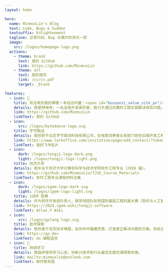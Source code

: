 ```yaml
---
layout: home

hero:
  name: MinmusLin's Blog
  text: Code, Bugs & Sudden
  textsuffix: Enlightenment
  tagline: 记录代码、Bug 与偶尔的灵光一现
  image:
    src: /logos/homepage-logo.png
  actions:
    - theme: brand
      text: 我的 GitHub
      link: https://github.com/MinmusLin
    - theme: alt
      text: 我的简历
      link: /cv/cv.pdf
      target: _blank

features:
  - icon: 👋
    title: 欢迎来到我的博客！本站访问量：<span id="busuanzi_value_site_pv"/>
    details: 我是林继申，一名全栈开发爱好者，致力于通过优雅的工程实践解决现实问题。
    link: https://github.com/MinmusLin
    linkText: 我的 GitHub
  - icon:
      src: /logos/bytedance-logo.svg
    title: 字节跳动
    details: 我任职于北京字节跳动科技有限公司，在电商消费者业务部门担任后端开发工程师。
    link: https://www.larkoffice.com/invitation/page/add_contact/?token=154v9ded-7060-4f8d-a18c-1ca756b04766
    linkText: 我的飞书名片
  - icon:
      dark: /logos/tongji-logo-dark.png
      light: /logos/tongji-logo-light.png
    title: 同济大学
    details: 我毕业于同济大学计算机科学与技术学院软件工程专业（2026 届）。
    link: https://github.com/MinmusLin/TJSE_Course_Materials
    linkText: 软件工程专业课程材料合集
  - icon:
      dark: /logos/igem-logo-dark.svg
      light: /logos/igem-logo-light.svg
    title: iGEM 竞赛
    details: 作为软件开发组负责人，我带领团队斩获国际基因工程机器大赛（软件与人工智能赛道）金奖。
    link: https://2024.igem.wiki/tongji-software
    linkText: Atlas.Y Wiki
  - icon:
      src: /logos/golang-logo.svg
    title: 技术探索
    details: 我热衷于攻克技术难题，在协作中碰撞灵感，打造真正解决问题的方案。目前主攻 Golang 服务端方向。
    link: https://go.dev
    linkText: Go 编程语言
  - icon: 🌱
    title: 持续学习
    details: 我始终保持学习心态，对新兴技术和行业最佳实践充满探索热情。
    link: mailto:minmuslin@outlook.com
    linkText: 邮件联系我
---
```


<Underline></Underline>
